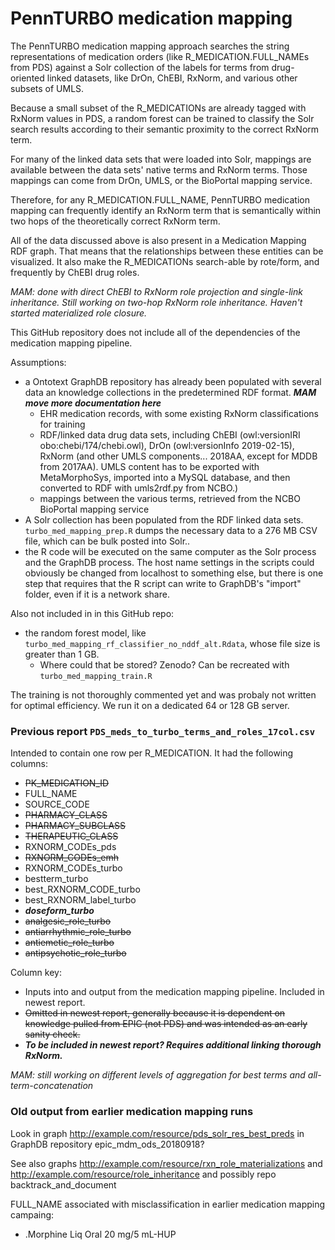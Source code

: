 # PennTURBO medication mapping

The PennTURBO medication mapping approach searches the string representations of medication orders (like R_MEDICATION.FULL_NAMEs from PDS) against a Solr collection of the labels for terms from drug-oriented linked datasets, like DrOn, ChEBI, RxNorm, and various other subsets of UMLS.

Because a small subset of the R_MEDICATIONs are already tagged with RxNorm values in PDS, a random forest can be trained to classify the Solr search results according to their semantic proximity to the correct RxNorm term.

For many of the linked data sets that were loaded into Solr, mappings are available between the data sets' native terms and RxNorm terms.  Those mappings can come from DrOn, UMLS, or the BioPortal mapping service.

Therefore, for any R_MEDICATION.FULL_NAME, PennTURBO medication mapping can frequently identify an RxNorm term that is semantically within two hops of the theoretically correct RxNorm term.

All of the data discussed above is also present in a Medication Mapping RDF graph.  That means that the relationships between these entities can be visualized.  It also make the R_MEDICATIONs search-able by rote/form, and frequently by ChEBI drug roles.

*MAM:  done with direct ChEBI to RxNorm role projection and single-link inheritance.  Still working on two-hop RxNorm role inheritance.  Haven't started materialized role closure.*

This GitHub repository does not include all of the dependencies of the medication mapping pipeline.

Assumptions: 
- a Ontotext GraphDB repository has already been populated with several data an knowledge collections in the predetermined RDF format.  ***MAM move more documentation here***
    - EHR medication records, with some existing RxNorm classifications for training
    - RDF/linked data drug data sets, including ChEBI (owl:versionIRI	obo:chebi/174/chebi.owl), DrOn (owl:versionInfo	2019-02-15), RxNorm (and other UMLS components... 2018AA, except for MDDB from 2017AA).  UMLS content has to be exported with MetaMorphoSys, imported into a MySQL database, and then converted to RDF with umls2rdf.py from NCBO.)
    - mappings between the various terms, retrieved from the NCBO BioPortal mapping service
- A Solr collection has been populated from the RDF linked data sets.  `turbo_med_mapping_prep.R` dumps the necessary data to a 276 MB CSV file, which can be bulk posted into Solr..  
- the R code will be executed on the same computer as the Solr process and the GraphDB process.  The host name settings in the scripts could obviously be changed from localhost to something else, but there is one step that requires that the R script can write to GraphDB's "import" folder, even if it is a network share.


Also not included in in this GitHub repo: 

- the random forest model, like `turbo_med_mapping_rf_classifier_no_nddf_alt.Rdata`, whose file size is greater than 1 GB. 
    - Where could that be stored?  Zenodo?  Can be recreated with `turbo_med_mapping_train.R`
    
The training is not thoroughly commented yet and was probaly not written for optimal efficiency.  We run it on a dedicated 64 or 128 GB server.

### Previous report `PDS_meds_to_turbo_terms_and_roles_17col.csv`

Intended to contain one row per R_MEDICATION.  It had the following columns:

- ~~PK_MEDICATION_ID~~
- FULL_NAME
- SOURCE_CODE
- ~~PHARMACY_CLASS~~
- ~~PHARMACY_SUBCLASS~~
- ~~THERAPEUTIC_CLASS~~
- RXNORM_CODEs_pds
- ~~RXNORM_CODEs_emh~~
- RXNORM_CODEs_turbo
- bestterm_turbo
- best_RXNORM_CODE_turbo
- best_RXNORM_label_turbo
- ***doseform_turbo***
- ~~analgesic_role_turbo~~
- ~~antiarrhythmic_role_turbo~~
- ~~antiemetic_role_turbo~~
- ~~antipsychotic_role_turbo~~

Column key:
- Inputs into and output from the medication mapping pipeline.  Included in newest report.
- ~~Omitted in newest report, generally because it is dependent on knowledge pulled from EPIC (not PDS) and was intended as an early sanity check.~~
- ***To be included in newest report?  Requires additional linking thorough RxNorm.***

*MAM: still working on different levels of aggregation for best terms and all-term-concatenation*

### Old output from earlier medication mapping runs

Look in graph http://example.com/resource/pds_solr_res_best_preds in GraphDB repository epic_mdm_ods_20180918?

See also graphs http://example.com/resource/rxn_role_materializations and http://example.com/resource/role_inheritance and possibly repo backtrack_and_document

FULL_NAME associated with misclassification in earlier medication mapping campaing:
- .Morphine Liq Oral 20 mg/5 mL-HUP

